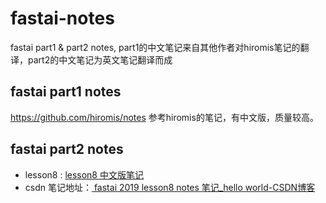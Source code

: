 # fastai-notes
fastai part1 &amp; part2 notes, part1的中文笔记来自其他作者对hiromis笔记的翻译，part2的中文笔记为英文笔记翻译而成

## fastai part1 notes
https://github.com/hiromis/notes 参考hiromis的笔记，有中文版，质量较高。

## fastai part2 notes
- lesson8 : [lesson8 中文版笔记](./lesson8/lesson8.md)
- csdn 笔记地址：[
fastai 2019 lesson8 notes 笔记_hello world-CSDN博客
](https://blog.csdn.net/haronchou/article/details/120541922)
